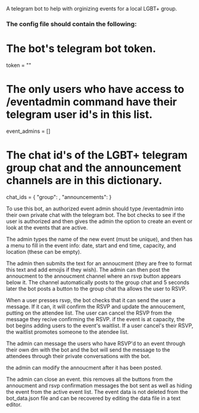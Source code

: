 A telegram bot to help with orginizing events for a local LGBT+ group.

### The config file should contain the following:
# The bot's telegram bot token.
token = ""

# The only users who have access to /eventadmin command have their telegram user id's in this list.
event_admins = []

# The chat id's of the LGBT+ telegram group chat and the announcement channels are in this dictionary.
chat_ids = {
    "group": ,
    "announcements":
}


To use this bot, an authorized event admin should type /eventadmin into their own private chat with the telegram bot. The bot checks to see if the user is authorized and then gives the admin the option to create an event or look at the events that are active. 

The admin types the name of the new event (must be unique), and then has a menu to fill in the event info:
date, start and end time, capacity, and location (these can be empty).

The admin then submits the text for an annoucment (they are free to format this text and add emojis if they wish). The admin can then post the annoucment to the annoucment channel where an rsvp button appears below it. The channel automatically posts to the group chat and 5 seconds later the bot posts a button to the group chat tha allows the user to RSVP.

When a user presses rsvp, the bot checks that it can send the user a message. If it can, it will confirm the RSVP and update the annoucement, putting on the attendee list. The user can cancel the RSVP from the message they recive confirming the RSVP. if the event is at capacity, the bot begins adding users to the event's waitlist. If a user cancel's their RSVP, the waitlist promotes someone to the atendee list.

The admin can message the users who have RSVP'd to an event through their own dm with the bot and the bot will send the message to the attendees through their private conversations with the bot.

the admin can modify the annoucment after it has been posted.

The admin can close an event. this removes all the buttons from the annoucment and rsvp confirmation messages the bot sent as well as hiding the event from the active event list. The event data is not deleted from the bot_data.json file and can be recovered by editing the data file in a text editor.